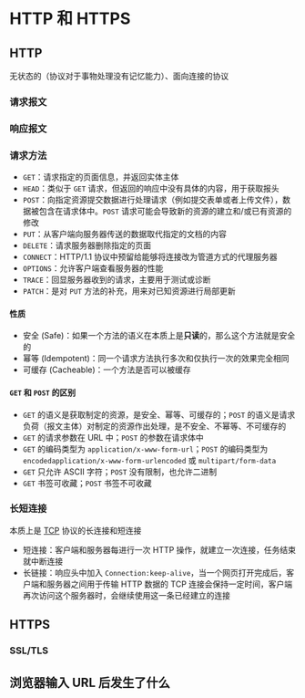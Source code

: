 # HTTP 和 HTTPS

## HTTP

无状态的（协议对于事物处理没有记忆能力）、面向连接的协议

### 请求报文

### 响应报文

### 请求方法

- `GET`：请求指定的页面信息，并返回实体主体
- `HEAD`：类似于 `GET` 请求，但返回的响应中没有具体的内容，用于获取报头
- `POST`：向指定资源提交数据进行处理请求（例如提交表单或者上传文件），数据被包含在请求体中。`POST` 请求可能会导致新的资源的建立和/或已有资源的修改
- `PUT`：从客户端向服务器传送的数据取代指定的文档的内容
- `DELETE`：请求服务器删除指定的页面
- `CONNECT`：HTTP/1.1 协议中预留给能够将连接改为管道方式的代理服务器
- `OPTIONS`：允许客户端查看服务器的性能
- `TRACE`：回显服务器收到的请求，主要用于测试或诊断
- `PATCH`：是对 `PUT` 方法的补充，用来对已知资源进行局部更新

#### 性质

- 安全 (Safe)：如果一个方法的语义在本质上是**只读**的，那么这个方法就是安全的
- 幂等 (Idempotent)：同一个请求方法执行多次和仅执行一次的效果完全相同
- 可缓存 (Cacheable)：一个方法是否可以被缓存

#### `GET` 和 `POST` 的区别

- `GET` 的语义是获取制定的资源，是安全、幂等、可缓存的；`POST` 的语义是请求负荷（报文主体）对制定的资源作出处理，是不安全、不幂等、不可缓存的
- `GET` 的请求参数在 URL 中；`POST` 的参数在请求体中
- `GET` 的编码类型为 `application/x-www-form-url`；`POST` 的编码类型为 `encodedapplication/x-www-form-urlencoded` 或 `multipart/form-data`
- `GET` 只允许 ASCII 字符；`POST` 没有限制，也允许二进制
- `GET` 书签可收藏；`POST` 书签不可收藏

### 长短连接

本质上是 [TCP](TCP.md#TCP) 协议的长连接和短连接

- 短连接：客户端和服务器每进行一次 HTTP 操作，就建立一次连接，任务结束就中断连接
- 长链接：响应头中加入 `Connection:keep-alive`，当一个网页打开完成后，客户端和服务器之间用于传输 HTTP 数据的 TCP 连接会保持一定时间，客户端再次访问这个服务器时，会继续使用这一条已经建立的连接

## HTTPS

### SSL/TLS

## 浏览器输入 URL 后发生了什么
